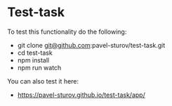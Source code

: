 # Test-task

To test this functionality do the following:

* git clone git@github.com:pavel-sturov/test-task.git
* cd test-task
* npm install
* npm run watch

You can also test it here: 

* https://pavel-sturov.github.io/test-task/app/